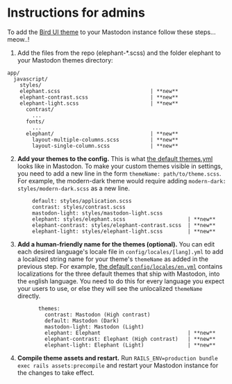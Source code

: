# Instructions for admins

To add the [Bird UI theme](https://github.com/ronilaukkarinen/mastodon-bird-ui) to your Mastodon instance follow these steps... meow..!



1. Add the files from the repo (elephant-*.scss) and the folder elephant to your Mastodon themes directory:

```
app/
  javascript/
    styles/
    elephant.scss                             | **new**
    elephant-contrast.scss                    | **new**
    elephant-light.scss                       | **new**
      contrast/
        ...
      fonts/
        ...
      elephant/                               | **new**
        layout-multiple-columns.scss          | **new**
        layout-single-column.scss             | **new**
```


2. **Add your themes to the config.** This is what [the default themes.yml](https://github.com/tootsuite/mastodon/blob/master/config/themes.yml) looks like in Mastodon. To make your custom themes visible in settings, you need to add a new line in the form `themeName: path/to/theme.scss`. For example, the modern-dark theme would require adding `modern-dark: styles/modern-dark.scss` as a new line.

```
        default: styles/application.scss
        contrast: styles/contrast.scss
        mastodon-light: styles/mastodon-light.scss
        elephant: styles/elephant.scss                    | **new**
        elephant-contrast: styles/elephant-contrast.scss  | **new**
        elephant-light: styles/elephant-light.scss        | **new**
```

3. **Add a human-friendly name for the themes (optional).** You can edit each desired language's locale file in `config/locales/[lang].yml` to add a localized string name for your theme's `themeName` as added in the previous step. For example, [the default `config/locales/en.yml`](https://github.com/tootsuite/mastodon/blob/041ff5fa9a45f7b8d1048a05a35611622b6f5fdb/config/locales/en.yml#L942-L945) contains localizations for the three default themes that ship with Mastodon, into the `en`glish language. You need to do this for every language you expect your users to use, or else they will see the unlocalized `themeName` directly.

```
          themes:
            contrast: Mastodon (High contrast)
            default: Mastodon (Dark)
            mastodon-light: Mastodon (Light)
            elephant: Elephant                            | **new**
            elephant-contrast: Elephant (High contrast)   | **new**
            elephant-light: Elephant (Light)              | **new**
```

4. **Compile theme assets and restart.** Run `RAILS_ENV=production bundle exec rails assets:precompile` and restart your Mastodon instance for the changes to take effect.
